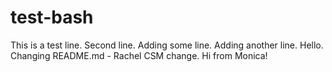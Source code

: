 # test-bash

This is a test line.
Second line.
Adding some line.
Adding another line.
Hello.
Changing README.md - Rachel
CSM change.
Hi from Monica!

